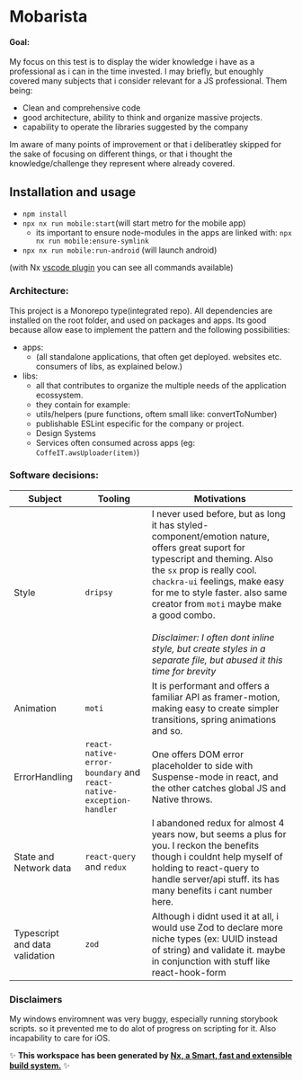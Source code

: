 # Mobarista

#### Goal:
My focus on this test is to display the wider knowledge i have as a professional as i can in the time invested.
I may briefly, but enoughly covered many subjects that i consider relevant for a JS professional.
Them being:
- Clean and comprehensive code
- good architecture, ability to think and organize massive projects.
- capability to operate the libraries suggested by the company

Im aware of many points of improvement or that i deliberatley skipped for the sake of focusing on different things, or that i thought the knowledge/challenge they represent where already covered.

## Installation and usage
- `npm install`
- `npx nx run mobile:start`(will start metro for the mobile app)
  - its important to ensure node-modules in the apps are linked with: `npx nx run mobile:ensure-symlink`
- `npx nx run mobile:run-android` (will launch android)

(with Nx [vscode plugin](https://marketplace.visualstudio.com/items?itemName=nrwl.angular-console) you can see all commands available)
### Architecture:

This project is a Monorepo type(integrated repo).
All dependencies are installed on the root folder, and used on packages and apps.
Its good because allow ease to implement the pattern and the following possibilities:
- apps:
  - (all standalone applications, that often get deployed. websites etc. consumers of libs, as explained below.)
- libs:
  - all that contributes to organize the multiple needs of the application ecossystem.
  - they contain for example:
  - utils/helpers (pure functions, oftem small like: convertToNumber)
  - publishable ESLint especific for the company or project.
  - Design Systems
  - Services often consumed across apps (eg: `CoffeIT.awsUploader(item)`)

### Software decisions:

| Subject | Tooling | Motivations |
|---|---|---|
| Style | `dripsy` | I never used before, but as long it has styled-component/emotion nature, offers great suport for typescript and theming. Also the `sx` prop is really cool. `chackra-ui` feelings, make easy for me to style faster. also same creator from `moti` maybe make a good combo.<br/><br/>_Disclaimer: I often dont inline style, but create styles in a separate file, but abused it this time for brevity_|
| Animation | `moti` | It is performant and offers a familiar API as framer-motion, making easy to create simpler transitions, spring animations and so. |
| ErrorHandling | `react-native-error-boundary` and `react-native-exception-handler` | One offers DOM error placeholder to side with Suspense-mode in react, and the other catches global JS and Native throws.|
| State and Network data | `react-query` and `redux` | I abandoned redux for almost 4 years now, but seems a plus for you. I reckon the benefits though i couldnt help myself of holding to react-query to handle server/api stuff. its has many benefits i cant number here.|
| Typescript and data validation | `zod` | Although i didnt used it at all, i would use Zod to declare more niche types (ex: UUID instead of string) and validate it. maybe in conjunction with stuff like react-hook-form|

### Disclaimers
My windows enviromnent was very buggy, especially running storybook scripts. so it prevented me to do alot of progress on scripting for it.
Also incapability to care for iOS.

✨ **This workspace has been generated by [Nx, a Smart, fast and extensible build system.](https://nx.dev)** ✨
